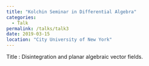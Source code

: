 ```yaml
---
title: "Kolchin Seminar in Differential Algebra"
categories:
  - Talk
permalink: /talks/talk3
date: 2019-03-15
location: "City University of New York"
---
```


Title : Disintegration and planar algebraic vector fields.
